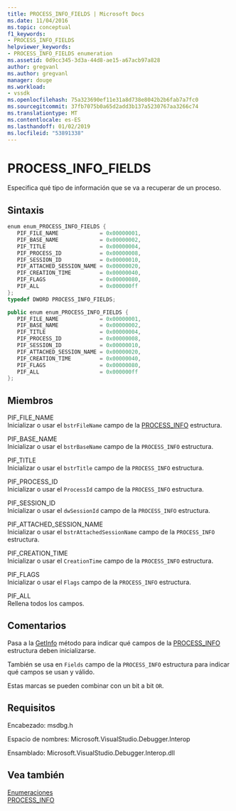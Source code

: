 ```yaml
---
title: PROCESS_INFO_FIELDS | Microsoft Docs
ms.date: 11/04/2016
ms.topic: conceptual
f1_keywords:
- PROCESS_INFO_FIELDS
helpviewer_keywords:
- PROCESS_INFO_FIELDS enumeration
ms.assetid: 0d9cc345-3d3a-44d8-ae15-a67acb97a828
author: gregvanl
ms.author: gregvanl
manager: douge
ms.workload:
- vssdk
ms.openlocfilehash: 75a323690ef11e31a8d738e8042b2b6fab7a7fc0
ms.sourcegitcommit: 37fb7075b0a65d2add3b137a5230767aa3266c74
ms.translationtype: MT
ms.contentlocale: es-ES
ms.lasthandoff: 01/02/2019
ms.locfileid: "53891338"
---
```

# <a name="processinfofields"></a>PROCESS_INFO_FIELDS
Especifica qué tipo de información que se va a recuperar de un proceso.  
  
## <a name="syntax"></a>Sintaxis  
  
```cpp  
enum enum_PROCESS_INFO_FIELDS {   
   PIF_FILE_NAME             = 0x00000001,  
   PIF_BASE_NAME             = 0x00000002,  
   PIF_TITLE                 = 0x00000004,  
   PIF_PROCESS_ID            = 0x00000008,  
   PIF_SESSION_ID            = 0x00000010,  
   PIF_ATTACHED_SESSION_NAME = 0x00000020,  
   PIF_CREATION_TIME         = 0x00000040,  
   PIF_FLAGS                 = 0x00000080,  
   PIF_ALL                   = 0x000000ff  
};  
typedef DWORD PROCESS_INFO_FIELDS;  
```  
  
```csharp  
public enum enum_PROCESS_INFO_FIELDS {   
   PIF_FILE_NAME             = 0x00000001,  
   PIF_BASE_NAME             = 0x00000002,  
   PIF_TITLE                 = 0x00000004,  
   PIF_PROCESS_ID            = 0x00000008,  
   PIF_SESSION_ID            = 0x00000010,  
   PIF_ATTACHED_SESSION_NAME = 0x00000020,  
   PIF_CREATION_TIME         = 0x00000040,  
   PIF_FLAGS                 = 0x00000080,  
   PIF_ALL                   = 0x000000ff  
};  
```  
  
## <a name="members"></a>Miembros  
 PIF_FILE_NAME  
 Inicializar o usar el `bstrFileName` campo de la [PROCESS_INFO](../../../extensibility/debugger/reference/process-info.md) estructura.  
  
 PIF_BASE_NAME  
 Inicializar o usar el `bstrBaseName` campo de la `PROCESS_INFO` estructura.  
  
 PIF_TITLE  
 Inicializar o usar el `bstrTitle` campo de la `PROCESS_INFO` estructura.  
  
 PIF_PROCESS_ID  
 Inicializar o usar el `ProcessId` campo de la `PROCESS_INFO` estructura.  
  
 PIF_SESSION_ID  
 Inicializar o usar el `dwSessionId` campo de la `PROCESS_INFO` estructura.  
  
 PIF_ATTACHED_SESSION_NAME  
 Inicializar o usar el `bstrAttachedSessionName` campo de la `PROCESS_INFO` estructura.  
  
 PIF_CREATION_TIME  
 Inicializar o usar el `CreationTime` campo de la `PROCESS_INFO` estructura.  
  
 PIF_FLAGS  
 Inicializar o usar el `Flags` campo de la `PROCESS_INFO` estructura.  
  
 PIF_ALL  
 Rellena todos los campos.  
  
## <a name="remarks"></a>Comentarios  
 Pasa a la [GetInfo](../../../extensibility/debugger/reference/idebugprocess2-getinfo.md) método para indicar qué campos de la [PROCESS_INFO](../../../extensibility/debugger/reference/process-info.md) estructura deben inicializarse.  
  
 También se usa en `Fields` campo de la `PROCESS_INFO` estructura para indicar qué campos se usan y válido.  
  
 Estas marcas se pueden combinar con un bit a bit `OR`.  
  
## <a name="requirements"></a>Requisitos  
 Encabezado: msdbg.h  
  
 Espacio de nombres: Microsoft.VisualStudio.Debugger.Interop  
  
 Ensamblado: Microsoft.VisualStudio.Debugger.Interop.dll  
  
## <a name="see-also"></a>Vea también  
 [Enumeraciones](../../../extensibility/debugger/reference/enumerations-visual-studio-debugging.md)   
 [PROCESS_INFO](../../../extensibility/debugger/reference/process-info.md)